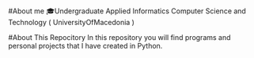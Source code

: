 #About me
🎓Undergraduate Applied Informatics Computer Science and Technology ( UniversityOfMacedonia )

#About This Repocitory
In this repository you will find programs and personal projects that I have created in Python.


